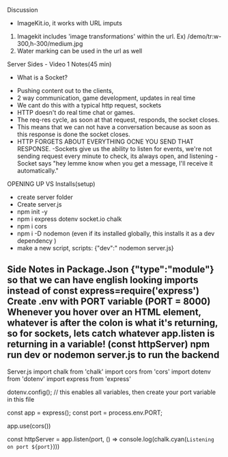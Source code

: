 Discussion

* ImageKit.io, it works with URL imputs 
1. Imagekit includes 'image transformations' within the url.
Ex) /demo/tr:w-300,h-300/medium.jpg
2. Water marking can be used in the url as well

Server Sides - Video 1 Notes(45 min)

* What is a Socket?

- Pushing content out to the clients, 
- 2 way communication, game development, updates in real time
- We cant do this with a typical http request, sockets
- HTTP doesn't do real time chat or games.
- The req-res cycle, as soon at that request, responds, the socket closes.
- This means that we can not have a conversation because as soon as this response is done the socket closes.
- HTTP FORGETS ABOUT EVERYTHING OCNE YOU SEND THAT RESPONSE.
-Sockets give us the ability to listen for events, we're not sending request every minute to check, its always open, and listening 
-Socket says "hey lemme know when you get a message, I'll receive it automatically."


OPENING UP VS
Installs(setup)
- create server folder
- Create server.js
- npm init -y
- npm i express dotenv socket.io chalk
- npm i cors
- npm i -D nodemon (even if its installed globally, this installs it as a dev dependency )
- make a new script, scripts: {"dev":" nodemon server.js}

Side Notes
    in Package.Json {"type":"module"} so that we can have english looking imports instead of const express=require('express')
    Create .env with PORT variable (PORT = 8000)
    Whenever you hover over an HTML element, whatever is after the colon is what it's returning,
    so for sockets, lets catch whatever app.listen is returning in a variable! (const httpServer)
    npm run dev or nodemon server.js to run the backend
--

Server.js
import chalk from 'chalk'
import cors from 'cors'
import dotenv from 'dotenv'
import express from 'express'

dotenv.config(); // this enables all variables, then create your port variable in this file

const app = express();
const port = process.env.PORT;

app.use(cors())

const httpServer = app.listen(port, () => console.log(chalk.cyan(`Listening on port ${port}`)))


